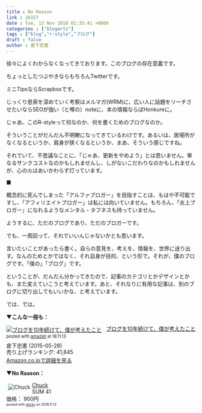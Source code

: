 ```yaml
---
title : No Reason
link : 26157
date : Tue, 13 Nov 2018 01:35:41 +0000
categories : ["blogarts"]
tags : ["blog","r-style","ブログ"]
draft : false
author : 倉下忠憲
---
```


徐々によくわからなくなってきております。このブログの存在意義です。

ちょっとしたつぶやきならもちろんTwitterです。

ミニTipsならScrapboxです。

じっくり思索を深めていく考察はメルマガ(WRM)に、広い人に話題をリーチさせたいならSEOが強い（と噂の）noteに、本の情報ならばHonkureに。

じゃあ、このR-styleって何なのか、何を書くためのブログなのか。

そういうことがだんだん不明瞭になってきているわけです。あるいは、居場所がなくなるというか、肩身が狭くなるというか、まあ、そういう感じですね。

それでいて、不思議なことに、「じゃあ、更新をやめよう」とは思いません。単なるサンクコストなのかもしれませんし、しがないこだわりなのかもしれませんが、心の火はあいかわらず灯っています。

■

概念的に死んでしまった「アルファブロガー」を目指すことは、もはや不可能ですし、「アフィリエイトブロガー」は私には向いていません。もちろん、「炎上ブロガー」になれるようなメンタル・タフネスも持っていません。

ようするに、ただのブログであり、ただのブロガーです。

でも、一周回って、それでいいんじゃないかとも思います。

言いたいことがあったら書く。自らの意見を、考えを、情報を、世界に送り出す。なんのためとかではなく、それ自身が目的、という形で。それが、僕のブログです。「僕の」「ブログ」です。

ということが、だんだん分かってきたので、記事のカテゴリとかデザインとかも、また変えていこうと考えています。あと、それなりに有用な記事は、別のブログに切り出してもいいかな、と考えています。

では、では。

<strong>▼こんな一冊も：</strong>

<div class="amazlet-box" style="margin-bottom:0px;"><div class="amazlet-image" style="float:left;margin:0px 12px 1px 0px;"><a href="http://www.amazon.co.jp/exec/obidos/ASIN/B00YI05M1K/rashita1000-22/ref=nosim/" name="amazletlink" target="_blank"><img src="https://images-fe.ssl-images-amazon.com/images/I/41qzGeKnNEL._SL160_.jpg" alt="ブログを10年続けて、僕が考えたこと" style="border: none;" /></a></div><div class="amazlet-info" style="line-height:120%; margin-bottom: 10px"><div class="amazlet-name" style="margin-bottom:10px;line-height:120%"><a href="http://www.amazon.co.jp/exec/obidos/ASIN/B00YI05M1K/rashita1000-22/ref=nosim/" name="amazletlink" target="_blank">ブログを10年続けて、僕が考えたこと</a><div class="amazlet-powered-date" style="font-size:80%;margin-top:5px;line-height:120%">posted with <a href="http://www.amazlet.com/" title="amazlet" target="_blank">amazlet</a> at 18.11.13</div></div><div class="amazlet-detail">倉下忠憲 (2015-05-28)<br />売り上げランキング: 41,845<br /></div><div class="amazlet-sub-info" style="float: left;"><div class="amazlet-link" style="margin-top: 5px"><a href="http://www.amazon.co.jp/exec/obidos/ASIN/B00YI05M1K/rashita1000-22/ref=nosim/" name="amazletlink" target="_blank">Amazon.co.jpで詳細を見る</a></div></div></div><div class="amazlet-footer" style="clear: left"></div></div>

<strong>▼No Raason：</strong>

<div class="sticky-itslink"><a href="https://itunes.apple.com/jp/album/chuck/1207885066?uo=4&at=11l4y8" rel="nofollow" target="_blank"><img src="https://is5-ssl.mzstatic.com/image/thumb/Music122/v4/1a/09/0f/1a090f65-4991-6f73-0ac2-6309878a8a28/source/60x60bb.jpg" style="border-style:none;float:left;margin:5px;" alt="Chuck" title="Chuck" ></a><div class="sticky-itslinktext"><a href="https://itunes.apple.com/jp/album/chuck/1207885066?uo=4&at=11l4y8" rel="nofollow" target="_blank">Chuck</a><br>SUM 41<br>価格： 900円<br><span style="font-size:xx-small;">posted with <a href="http://sticky.linclip.com/linkmaker/" target="_blank">sticky</a> on 2018.11.13</span></div><br style="clear:left;" ></div> 

